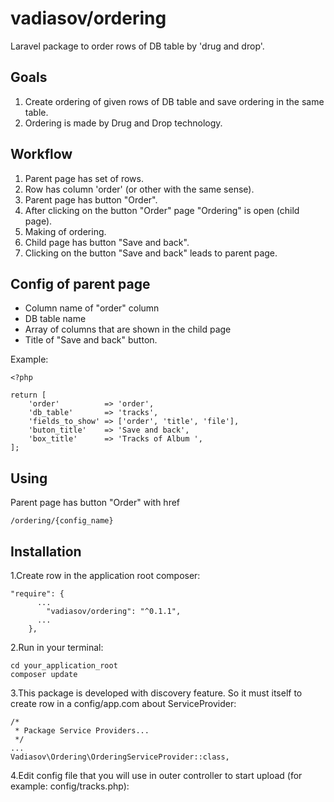 # vadiasov/ordering
Laravel package to order rows of DB table by 'drug and drop'.

## Goals
1. Create ordering of given rows of DB table and save ordering in the same table.
2. Ordering is made by Drug and Drop technology.

## Workflow
1. Parent page has set of rows.
2. Row has column 'order' (or other with the same sense).
3. Parent page has button "Order".
4. After clicking on the button "Order" page "Ordering" is open (child page).
5. Making of ordering.
6. Child page has button "Save and back".
7. Clicking on the button "Save and back" leads to parent page.

## Config of parent page
* Column name of "order" column
* DB table name
* Array of columns that are shown in the child page
* Title of "Save and back" button.

Example:
````
<?php

return [
    'order'          => 'order',
    'db_table'       => 'tracks',
    'fields_to_show' => ['order', 'title', 'file'],
    'buton_title'    => 'Save and back',
    'box_title'      => 'Tracks of Album ',
];
````

## Using
Parent page has button "Order" with href 
````
/ordering/{config_name}
````

## Installation
1.Create row in the application root composer:
````
"require": {
      ...
        "vadiasov/ordering": "^0.1.1",
      ...  
    },
````
2.Run in your terminal:
````
cd your_application_root
composer update
````
3.This package is developed with discovery feature. So it must itself to create row in a config/app.com about ServiceProvider:
````
/*
 * Package Service Providers...
 */
...
Vadiasov\Ordering\OrderingServiceProvider::class,
````
4.Edit config file that you will use in outer controller to start upload (for example: config/tracks.php):



